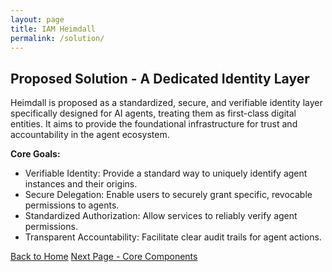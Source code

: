 ```yaml
---
layout: page
title: IAM Heimdall
permalink: /solution/
---
```

## Proposed Solution - A Dedicated Identity Layer

Heimdall is proposed as a standardized, secure, and verifiable identity layer specifically designed for AI agents, treating them as first-class digital entities. It aims to provide the foundational infrastructure for trust and accountability in the agent ecosystem.

**Core Goals:**

- Verifiable Identity: Provide a standard way to uniquely identify agent instances and their origins.  
- Secure Delegation: Enable users to securely grant specific, revocable permissions to agents.
- Standardized Authorization: Allow services to reliably verify agent permissions.
- Transparent Accountability: Facilitate clear audit trails for agent actions.
    



[Back to Home](./index.md)
[Next Page - Core Components](./CoreComponents.md)